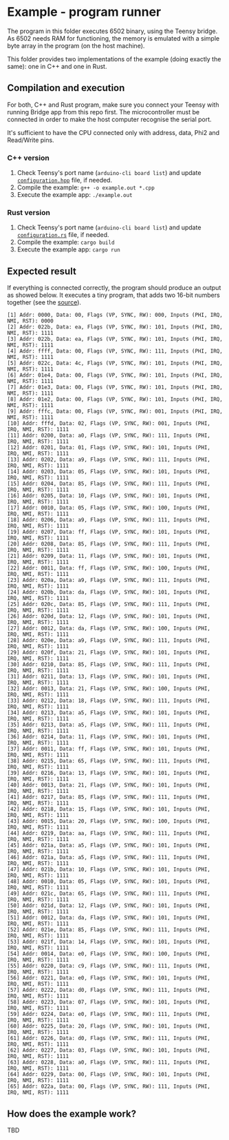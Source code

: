 # Example - program runner

The program in this folder executes 6502 binary, using the
Teensy bridge. As 6502 needs RAM for functioning, the memory
is emulated with a simple byte array in the program (on the host machine).

This folder provides two implementations of the example (doing exactly the same):
one in C++ and one in Rust.

## Compilation and execution

For both, C++ and Rust program, make sure you connect your Teensy with running Bridge
app from this repo first. The microcontroller must be connected in order to make the
host computer recognise the serial port.

It's sufficient to have the CPU connected only with address, data,
Phi2 and Read/Write pins.

### C++ version

1. Check Teensy's port name (`arduino-cli board list`)
   and update [`configuration.hpp`](cpp/configuration.hpp) file, if needed.
1. Compile the example: `g++ -o example.out *.cpp`
1. Execute the example app: `./example.out`

### Rust version

1. Check Teensy's port name (`arduino-cli board list`)
   and update [`configuration.rs`](rust/src/configuration.rs) file, if needed.
1. Compile the example: `cargo build`
1. Execute the example app: `cargo run`

## Expected result

If everything is connected correctly, the program should produce
an output as showed below. It executes a tiny program, that adds two
16-bit numbers together (see the [source](./test.asm)).

```text
[1] Addr: 0000, Data: 00, Flags (VP, SYNC, RW): 000, Inputs (PHI, IRQ, NMI, RST): 0000
[2] Addr: 022b, Data: ea, Flags (VP, SYNC, RW): 101, Inputs (PHI, IRQ, NMI, RST): 1111
[3] Addr: 022b, Data: ea, Flags (VP, SYNC, RW): 101, Inputs (PHI, IRQ, NMI, RST): 1111
[4] Addr: ffff, Data: 00, Flags (VP, SYNC, RW): 111, Inputs (PHI, IRQ, NMI, RST): 1111
[5] Addr: 022c, Data: 4c, Flags (VP, SYNC, RW): 101, Inputs (PHI, IRQ, NMI, RST): 1111
[6] Addr: 01e4, Data: 00, Flags (VP, SYNC, RW): 101, Inputs (PHI, IRQ, NMI, RST): 1111
[7] Addr: 01e3, Data: 00, Flags (VP, SYNC, RW): 101, Inputs (PHI, IRQ, NMI, RST): 1111
[8] Addr: 01e2, Data: 00, Flags (VP, SYNC, RW): 101, Inputs (PHI, IRQ, NMI, RST): 1111
[9] Addr: fffc, Data: 00, Flags (VP, SYNC, RW): 001, Inputs (PHI, IRQ, NMI, RST): 1111
[10] Addr: fffd, Data: 02, Flags (VP, SYNC, RW): 001, Inputs (PHI, IRQ, NMI, RST): 1111
[11] Addr: 0200, Data: a0, Flags (VP, SYNC, RW): 111, Inputs (PHI, IRQ, NMI, RST): 1111
[12] Addr: 0201, Data: 01, Flags (VP, SYNC, RW): 101, Inputs (PHI, IRQ, NMI, RST): 1111
[13] Addr: 0202, Data: a9, Flags (VP, SYNC, RW): 111, Inputs (PHI, IRQ, NMI, RST): 1111
[14] Addr: 0203, Data: 05, Flags (VP, SYNC, RW): 101, Inputs (PHI, IRQ, NMI, RST): 1111
[15] Addr: 0204, Data: 85, Flags (VP, SYNC, RW): 111, Inputs (PHI, IRQ, NMI, RST): 1111
[16] Addr: 0205, Data: 10, Flags (VP, SYNC, RW): 101, Inputs (PHI, IRQ, NMI, RST): 1111
[17] Addr: 0010, Data: 05, Flags (VP, SYNC, RW): 100, Inputs (PHI, IRQ, NMI, RST): 1111
[18] Addr: 0206, Data: a9, Flags (VP, SYNC, RW): 111, Inputs (PHI, IRQ, NMI, RST): 1111
[19] Addr: 0207, Data: ff, Flags (VP, SYNC, RW): 101, Inputs (PHI, IRQ, NMI, RST): 1111
[20] Addr: 0208, Data: 85, Flags (VP, SYNC, RW): 111, Inputs (PHI, IRQ, NMI, RST): 1111
[21] Addr: 0209, Data: 11, Flags (VP, SYNC, RW): 101, Inputs (PHI, IRQ, NMI, RST): 1111
[22] Addr: 0011, Data: ff, Flags (VP, SYNC, RW): 100, Inputs (PHI, IRQ, NMI, RST): 1111
[23] Addr: 020a, Data: a9, Flags (VP, SYNC, RW): 111, Inputs (PHI, IRQ, NMI, RST): 1111
[24] Addr: 020b, Data: da, Flags (VP, SYNC, RW): 101, Inputs (PHI, IRQ, NMI, RST): 1111
[25] Addr: 020c, Data: 85, Flags (VP, SYNC, RW): 111, Inputs (PHI, IRQ, NMI, RST): 1111
[26] Addr: 020d, Data: 12, Flags (VP, SYNC, RW): 101, Inputs (PHI, IRQ, NMI, RST): 1111
[27] Addr: 0012, Data: da, Flags (VP, SYNC, RW): 100, Inputs (PHI, IRQ, NMI, RST): 1111
[28] Addr: 020e, Data: a9, Flags (VP, SYNC, RW): 111, Inputs (PHI, IRQ, NMI, RST): 1111
[29] Addr: 020f, Data: 21, Flags (VP, SYNC, RW): 101, Inputs (PHI, IRQ, NMI, RST): 1111
[30] Addr: 0210, Data: 85, Flags (VP, SYNC, RW): 111, Inputs (PHI, IRQ, NMI, RST): 1111
[31] Addr: 0211, Data: 13, Flags (VP, SYNC, RW): 101, Inputs (PHI, IRQ, NMI, RST): 1111
[32] Addr: 0013, Data: 21, Flags (VP, SYNC, RW): 100, Inputs (PHI, IRQ, NMI, RST): 1111
[33] Addr: 0212, Data: 18, Flags (VP, SYNC, RW): 111, Inputs (PHI, IRQ, NMI, RST): 1111
[34] Addr: 0213, Data: a5, Flags (VP, SYNC, RW): 101, Inputs (PHI, IRQ, NMI, RST): 1111
[35] Addr: 0213, Data: a5, Flags (VP, SYNC, RW): 111, Inputs (PHI, IRQ, NMI, RST): 1111
[36] Addr: 0214, Data: 11, Flags (VP, SYNC, RW): 101, Inputs (PHI, IRQ, NMI, RST): 1111
[37] Addr: 0011, Data: ff, Flags (VP, SYNC, RW): 101, Inputs (PHI, IRQ, NMI, RST): 1111
[38] Addr: 0215, Data: 65, Flags (VP, SYNC, RW): 111, Inputs (PHI, IRQ, NMI, RST): 1111
[39] Addr: 0216, Data: 13, Flags (VP, SYNC, RW): 101, Inputs (PHI, IRQ, NMI, RST): 1111
[40] Addr: 0013, Data: 21, Flags (VP, SYNC, RW): 101, Inputs (PHI, IRQ, NMI, RST): 1111
[41] Addr: 0217, Data: 85, Flags (VP, SYNC, RW): 111, Inputs (PHI, IRQ, NMI, RST): 1111
[42] Addr: 0218, Data: 15, Flags (VP, SYNC, RW): 101, Inputs (PHI, IRQ, NMI, RST): 1111
[43] Addr: 0015, Data: 20, Flags (VP, SYNC, RW): 100, Inputs (PHI, IRQ, NMI, RST): 1111
[44] Addr: 0219, Data: aa, Flags (VP, SYNC, RW): 111, Inputs (PHI, IRQ, NMI, RST): 1111
[45] Addr: 021a, Data: a5, Flags (VP, SYNC, RW): 101, Inputs (PHI, IRQ, NMI, RST): 1111
[46] Addr: 021a, Data: a5, Flags (VP, SYNC, RW): 111, Inputs (PHI, IRQ, NMI, RST): 1111
[47] Addr: 021b, Data: 10, Flags (VP, SYNC, RW): 101, Inputs (PHI, IRQ, NMI, RST): 1111
[48] Addr: 0010, Data: 05, Flags (VP, SYNC, RW): 101, Inputs (PHI, IRQ, NMI, RST): 1111
[49] Addr: 021c, Data: 65, Flags (VP, SYNC, RW): 111, Inputs (PHI, IRQ, NMI, RST): 1111
[50] Addr: 021d, Data: 12, Flags (VP, SYNC, RW): 101, Inputs (PHI, IRQ, NMI, RST): 1111
[51] Addr: 0012, Data: da, Flags (VP, SYNC, RW): 101, Inputs (PHI, IRQ, NMI, RST): 1111
[52] Addr: 021e, Data: 85, Flags (VP, SYNC, RW): 111, Inputs (PHI, IRQ, NMI, RST): 1111
[53] Addr: 021f, Data: 14, Flags (VP, SYNC, RW): 101, Inputs (PHI, IRQ, NMI, RST): 1111
[54] Addr: 0014, Data: e0, Flags (VP, SYNC, RW): 100, Inputs (PHI, IRQ, NMI, RST): 1111
[55] Addr: 0220, Data: c9, Flags (VP, SYNC, RW): 111, Inputs (PHI, IRQ, NMI, RST): 1111
[56] Addr: 0221, Data: e0, Flags (VP, SYNC, RW): 101, Inputs (PHI, IRQ, NMI, RST): 1111
[57] Addr: 0222, Data: d0, Flags (VP, SYNC, RW): 111, Inputs (PHI, IRQ, NMI, RST): 1111
[58] Addr: 0223, Data: 07, Flags (VP, SYNC, RW): 101, Inputs (PHI, IRQ, NMI, RST): 1111
[59] Addr: 0224, Data: e0, Flags (VP, SYNC, RW): 111, Inputs (PHI, IRQ, NMI, RST): 1111
[60] Addr: 0225, Data: 20, Flags (VP, SYNC, RW): 101, Inputs (PHI, IRQ, NMI, RST): 1111
[61] Addr: 0226, Data: d0, Flags (VP, SYNC, RW): 111, Inputs (PHI, IRQ, NMI, RST): 1111
[62] Addr: 0227, Data: 03, Flags (VP, SYNC, RW): 101, Inputs (PHI, IRQ, NMI, RST): 1111
[63] Addr: 0228, Data: a0, Flags (VP, SYNC, RW): 111, Inputs (PHI, IRQ, NMI, RST): 1111
[64] Addr: 0229, Data: 00, Flags (VP, SYNC, RW): 101, Inputs (PHI, IRQ, NMI, RST): 1111
[65] Addr: 022a, Data: 00, Flags (VP, SYNC, RW): 111, Inputs (PHI, IRQ, NMI, RST): 1111
```

## How does the example work?

TBD
